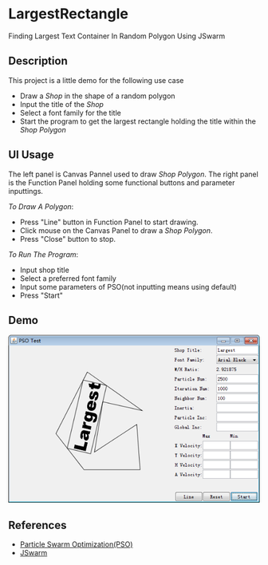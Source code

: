 LargestRectangle
================
Finding Largest Text Container In Random Polygon Using JSwarm

Description
-----------
This project is a little demo for the following use case
+ Draw a *Shop* in the shape of a random polygon
+ Input the title of the *Shop*
+ Select a font family for the title
+ Start the program to get the largest rectangle holding the title within the *Shop Polygon*

UI Usage
--------
The left panel is Canvas Pannel used to draw *Shop Polygon*.
The right panel is the Function Panel holding some functional buttons and parameter inputtings.

*To Draw A Polygon*:
+ Press "Line" button in Function Panel to start drawing.
+ Click mouse on the Canvas Panel to draw a *Shop Polygon*.
+ Press "Close" button to stop.

*To Run The Program*:
+ Input shop title
+ Select a preferred font family
+ Input some parameters of PSO(not inputting means using default)
+ Press "Start"

Demo
----
![image](https://github.com/dawnwords/LargestRectangle/raw/master/artifacts/Demo.png)

References
---------
+ [Particle Swarm Optimization(PSO)](http://en.wikipedia.org/wiki/Particle_swarm_optimization)
+ [JSwarm](http://jswarm-pso.sourceforge.net/)
